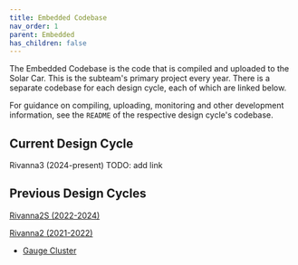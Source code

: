 ```yaml
---
title: Embedded Codebase
nav_order: 1
parent: Embedded
has_children: false
---
```


The Embedded Codebase is the code that is compiled and uploaded to the Solar Car. This is the subteam's primary project every year. There is a separate codebase for each design cycle, each of which are linked below. 

For guidance on compiling, uploading, monitoring and other development information, see the `README` of the respective design cycle's codebase.

## Current Design Cycle

Rivanna3 (2024-present)    TODO: add link


## Previous Design Cycles
[Rivanna2S (2022-2024)](https://github.com/solarcaratuva/Rivanna2S)

[Rivanna2 (2021-2022)](https://github.com/solarcaratuva/Rivanna2)
- [Gauge Cluster](https://github.com/solarcaratuva/gauge-cluster)
